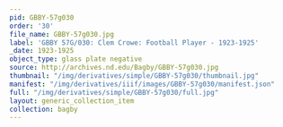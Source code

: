 ```yaml
---
pid: GBBY-57g030
order: '30'
file_name: GBBY-57g030.jpg
label: 'GBBY 57G/030: Clem Crowe: Football Player - 1923-1925'
_date: 1923-1925
object_type: glass plate negative
source: http://archives.nd.edu/Bagby/GBBY-57g030.jpg
thumbnail: "/img/derivatives/simple/GBBY-57g030/thumbnail.jpg"
manifest: "/img/derivatives/iiif/images/GBBY-57g030/manifest.json"
full: "/img/derivatives/simple/GBBY-57g030/full.jpg"
layout: generic_collection_item
collection: bagby
---
```

